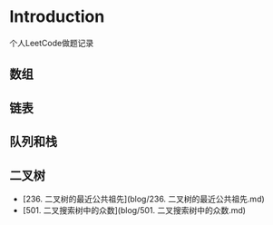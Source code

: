 # Introduction

个人LeetCode做题记录

## 数组

## 链表

## 队列和栈

## 二叉树

- [236. 二叉树的最近公共祖先](blog/236. 二叉树的最近公共祖先.md)
- [501. 二叉搜索树中的众数](blog/501. 二叉搜索树中的众数.md)

